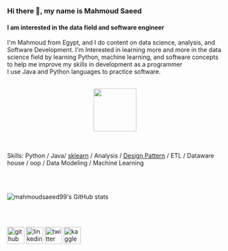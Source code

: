 


### Hi there 👋, my name is Mahmoud Saeed
#### I am interested in the data field and software engineer

I'm Mahmoud from Egypt, and I do content on data science, analysis, and Software Development.
I'm Interested in learning more and more in the data science field by learning Python, machine learning, and software concepts to help me improve my skills in development as a programmer 
<br/>
I use Java and Python languages to practice software.
  <br />
    <br />
    
<div id="header" align="center">
  <img src="https://media.giphy.com/media/M9gbBd9nbDrOTu1Mqx/giphy.gif" width="100"/>
</div>
    
 <br />
    <br />
    
 Skills: Python / Java/ [sklearn](https://www.kaggle.com/code/mahmoudsaeed99/predict-using-different-models-for-beginners) / Analysis / [Design Pattern](https://github.com/mahmoudsaeed99/DesignPatterns) / ETL / Dataware house / oop / Data Modeling / Machine Learning 

 <br />
    <br />
    
 ![mahmoudsaeed99's GitHub stats](https://github-readme-stats/api?username=mahmoudsaeed99&show_icons=true&theme=radical)
 
 
<br />
<br />


[<img src='https://cdn.jsdelivr.net/npm/simple-icons@3.0.1/icons/github.svg' alt='github' height='40' color =0088ff >](https://github.com/mahmoudsaeed99)  [<img src='https://cdn.jsdelivr.net/npm/simple-icons@3.0.1/icons/linkedin.svg' alt='linkedin' height='40'>](https://www.linkedin.com/in/mahmoud-saeed-3b218a18b//)  [<img src='https://cdn.jsdelivr.net/npm/simple-icons@3.0.1/icons/twitter.svg' alt='twitter' height='40'>](https://twitter.com/Saeed99Mahmoud)  [<img src='https://cdn.jsdelivr.net/npm/simple-icons@3.0.1/icons/kaggle.svg' alt='kaggle' height='40'>](https://www.kaggle.com/mahmoudsaeed99)  
